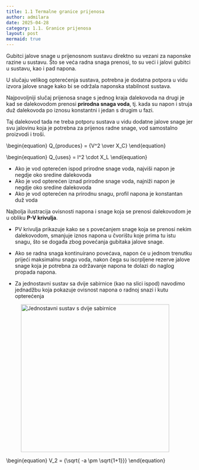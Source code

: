 ```yaml
---
title: 1.1 Termalne granice prijenosa
author: admilara
date: 2025-04-28
category: 1.1. Granice prijenosa
layout: post
mermaid: true
---
```


Gubitci jalove snage u prijenosnom sustavu direktno su vezani za naponske razine
u sustavu. Što se veća radna snaga prenosi, to su veći i jalovi gubitci u sustavu, 
kao i pad napona. 

U slučaju velikog opterećenja sustava, potrebna je dodatna potpora u vidu izvora
jalove snage kako bi se održala naponska stabilnost sustava.

Najpovoljniji slučaj prijenosa snage s jednog kraja dalekovoda na drugi je kad
se dalekovodom prenosi **prirodna snaga voda**, tj. kada su napon i struja duž
dalekovoda po iznosu konstantni i jedan s drugim u fazi. 

Taj dalekovod tada ne treba potporu sustava u vidu dodatne jalove snage jer svu 
jalovinu koja je potrebna za prijenos radne snage, vod samostalno proizvodi i troši. 

\begin{equation}
    Q_{produces} = {V^2 \over X_C}
\end{equation}

\begin{equation}
    Q_{uses} = I^2 \cdot X_L
\end{equation}

- Ako je vod opterećen ispod prirodne snage voda, najviši napon je negdje oko
sredine dalekovoda
- Ako je vod opterećen iznad prirodne snage voda, najniži napon je negdje oko
sredine dalekovoda
- Ako je vod opterećen na prirodnu snagu, profil napona je konstantan duž voda

Najbolja ilustracija ovisnosti napona i snage koja se prenosi dalekovodom je u
obliku **P-V krivulja**. 
- PV krivulja prikazuje kako se s povećanjem snage koja se prenosi nekim dalekovodom, 
smanjuje iznos napona u čvorištu koje prima tu istu snagu, što se događa zbog povećanja
gubitaka jalove snage. 
- Ako se radna snaga kontinuirano povećava, napon će u jednom trenutku prijeći 
maksimalnu snagu voda, nakon čega su iscrpljene rezerve jalove snage koja je potrebna
za održavanje napona te dolazi do naglog propada napona.

- Za jednostavni sustav sa dvije sabirnice (kao na slici ispod) navodimo 
jednadžbu koja pokazuje ovisnost napona o radnoj snazi i kutu opterećenja

<figure>
    <img src="{{ site.baseurl }}/assets/gitbook/images/two-bus-sys.svg" width="400" alt="Jednostavni sustav s dvije sabirnice">
</figure>

\begin{equation}
    V_2 = {\sqrt{ -a \pm \sqrt{1+1}}}
\end{equation}

